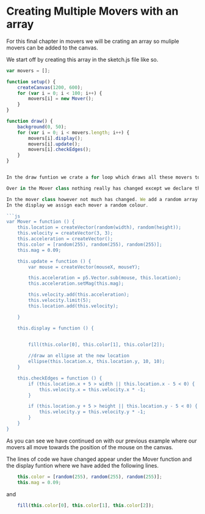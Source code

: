 # Creating Multiple Movers with an array

For this final chapter in movers we will be crating an array so muliple movers can be added to the canvas.

We start off by creating this array in the sketch.js file like so.

```js 
var movers = [];

function setup() {
    createCanvas(1200, 600);
    for (var i = 0; i < 100; i++) {
        movers[i] = new Mover();
    }
}

function draw() {
    background(0, 50);
    for (var i = 0; i < movers.length; i++) {
        movers[i].display();
        movers[i].update();
        movers[i].checkEdges();
    }
}
```

```js

In the draw funtion we crate a for loop which draws all these movers to the canvas. We display and update each mover created in this for loop.

Over in the Mover class nothing really has changed except we declare the magnitude in a variable now and create a color array with random values.

In the mover class however not much has changed. We add a random array for colour so all our movers will appear different. We than set a magnitude on the movers. 
In the display we assign each mover a random colour.

```js 
var Mover = function () {
    this.location = createVector(random(width), random(height));
    this.velocity = createVector(3, 3);
    this.acceleration = createVector();
    this.color = [random(255), random(255), random(255)];
    this.mag = 0.09;

    this.update = function () {
        var mouse = createVector(mouseX, mouseY);

        this.acceleration = p5.Vector.sub(mouse, this.location);
        this.acceleration.setMag(this.mag);

        this.velocity.add(this.acceleration);
        this.velocity.limit(5);
        this.location.add(this.velocity);

    }

    this.display = function () {

        
        fill(this.color[0], this.color[1], this.color[2]);

        //draw an ellipse at the new location
        ellipse(this.location.x, this.location.y, 10, 10);
    }

    this.checkEdges = function () {
        if (this.location.x + 5 > width || this.location.x - 5 < 0) {
            this.velocity.x = this.velocity.x * -1;
        }

        if (this.location.y + 5 > height || this.location.y - 5 < 0) {
            this.velocity.y = this.velocity.y * -1;
        }
    }
}
```
As you can see we have continued on with our previous example where our movers all move towards the position of the mouse on the canvas. 

The lines of code we have changed appear under the Mover function and the display funtion where we have added the following lines. 

```js 
    this.color = [random(255), random(255), random(255)];
    this.mag = 0.09;
```
and 

```js 
	fill(this.color[0], this.color[1], this.color[2]);
```